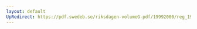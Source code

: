 ```yaml
---
layout: default
UpRedirect: https://pdf.swedeb.se/riksdagen-volumeG-pdf/19992000/reg_19992000/reg_19992000_0147.pdf
---
```

